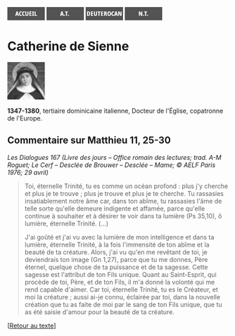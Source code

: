 [<img src="/images/accueil.png">](/)
[<img src="/images/ancientestament.png">](/pages/ancientestament.html)
[<img src="/images/deuterocanoniques.png">](/pages/deuterocanoniques.html)
[<img src="/images/nouveautestament.png">](/pages/nouveautestament.html)

# Catherine de Sienne

[<img src="/images/catherinedesienne.png">](https://fr.wikipedia.org/wiki/Catherine_de_Sienne)

**1347\-1380**, tertiaire dominicaine italienne, Docteur de l'Église, copatronne de l'Europe.


## Commentaire sur Matthieu 11, 25-30 <a name="matthieu-11-25-30"></a>
*Les Dialogues 167 (Livre des jours – Office romain des lectures; trad. A-M Roguet; Le Cerf – Desclée de Brouwer – Desclée – Mame; © AELF Paris 1976; 29 avril)*

>Toi, éternelle Trinité, tu es comme un océan profond : plus j'y cherche et plus je te trouve ; plus je trouve et plus je te cherche. Tu rassasies insatiablement notre âme car, dans ton abîme, tu rassasies l'âme de telle sorte qu'elle demeure indigente et affamée, parce qu'elle continue à souhaiter et à désirer te voir dans ta lumière (Ps 35,10), ô lumière, éternelle Trinité. (...)
>
>J'ai goûté et j'ai vu avec la lumière de mon intelligence et dans ta lumière, éternelle Trinité, à la fois l'immensité de ton abîme et la beauté de ta créature. Alors, j'ai vu qu'en me revêtant de toi, je deviendrais ton image (Gn 1,27), parce que tu me donnes, Père éternel, quelque chose de ta puissance et de ta sagesse. Cette sagesse est l'attribut de ton Fils unique. Quant au Saint-Esprit, qui procède de toi, Père, et de ton Fils, il m'a donné la volonté qui me rend capable d'aimer. Car toi, éternelle Trinité, tu es le Créateur, et moi la créature ; aussi ai-je connu, éclairée par toi, dans la nouvelle création que tu as faite de moi par le sang de ton Fils unique, que tu as été saisie d'amour pour la beauté de ta créature.

[[Retour au texte](/pages/nouveautestament.html#matthieu-11-25-30)]

